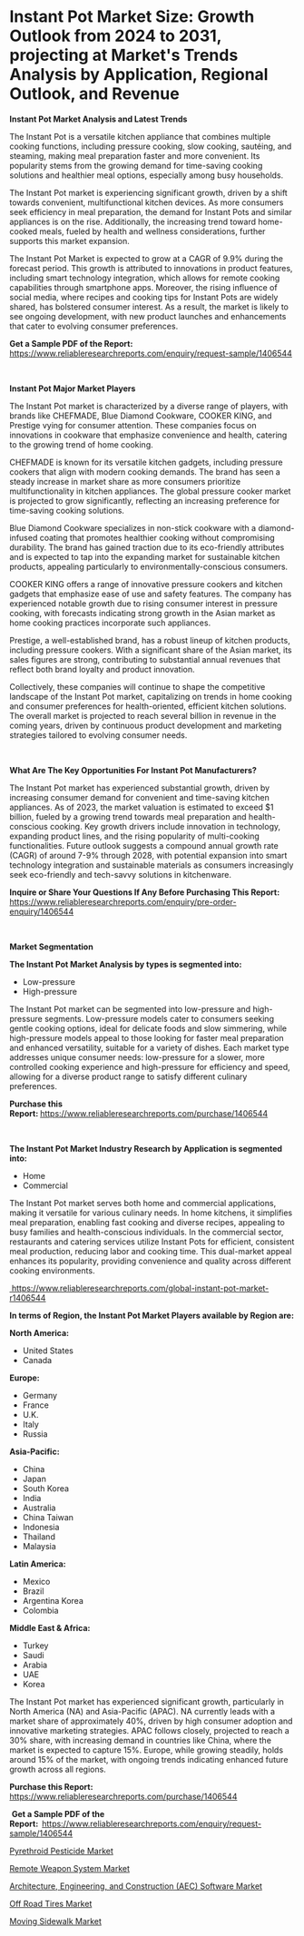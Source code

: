 <p><h1>Instant Pot Market Size: Growth Outlook from 2024 to 2031, projecting at Market's Trends Analysis by Application, Regional Outlook, and Revenue</h1></p><p><strong>Instant Pot Market Analysis and Latest Trends</strong></p>
<p><p>The Instant Pot is a versatile kitchen appliance that combines multiple cooking functions, including pressure cooking, slow cooking, sautéing, and steaming, making meal preparation faster and more convenient. Its popularity stems from the growing demand for time-saving cooking solutions and healthier meal options, especially among busy households.</p><p>The Instant Pot market is experiencing significant growth, driven by a shift towards convenient, multifunctional kitchen devices. As more consumers seek efficiency in meal preparation, the demand for Instant Pots and similar appliances is on the rise. Additionally, the increasing trend toward home-cooked meals, fueled by health and wellness considerations, further supports this market expansion.</p><p>The Instant Pot Market is expected to grow at a CAGR of 9.9% during the forecast period. This growth is attributed to innovations in product features, including smart technology integration, which allows for remote cooking capabilities through smartphone apps. Moreover, the rising influence of social media, where recipes and cooking tips for Instant Pots are widely shared, has bolstered consumer interest. As a result, the market is likely to see ongoing development, with new product launches and enhancements that cater to evolving consumer preferences.</p></p>
<p><strong>Get a Sample PDF of the Report:&nbsp;</strong> <a href="https://www.reliableresearchreports.com/enquiry/request-sample/1406544?utm_campaign=28&utm_medium=2&utm_source=Github&utm_content=ia&utm_term=15102024&utm_id=instant-pot">https://www.reliableresearchreports.com/enquiry/request-sample/1406544</a></p>
<p>&nbsp;</p>
<p><strong>Instant Pot Major Market Players</strong></p>
<p><p>The Instant Pot market is characterized by a diverse range of players, with brands like CHEFMADE, Blue Diamond Cookware, COOKER KING, and Prestige vying for consumer attention. These companies focus on innovations in cookware that emphasize convenience and health, catering to the growing trend of home cooking.</p><p>CHEFMADE is known for its versatile kitchen gadgets, including pressure cookers that align with modern cooking demands. The brand has seen a steady increase in market share as more consumers prioritize multifunctionality in kitchen appliances. The global pressure cooker market is projected to grow significantly, reflecting an increasing preference for time-saving cooking solutions.</p><p>Blue Diamond Cookware specializes in non-stick cookware with a diamond-infused coating that promotes healthier cooking without compromising durability. The brand has gained traction due to its eco-friendly attributes and is expected to tap into the expanding market for sustainable kitchen products, appealing particularly to environmentally-conscious consumers.</p><p>COOKER KING offers a range of innovative pressure cookers and kitchen gadgets that emphasize ease of use and safety features. The company has experienced notable growth due to rising consumer interest in pressure cooking, with forecasts indicating strong growth in the Asian market as home cooking practices incorporate such appliances.</p><p>Prestige, a well-established brand, has a robust lineup of kitchen products, including pressure cookers. With a significant share of the Asian market, its sales figures are strong, contributing to substantial annual revenues that reflect both brand loyalty and product innovation.</p><p>Collectively, these companies will continue to shape the competitive landscape of the Instant Pot market, capitalizing on trends in home cooking and consumer preferences for health-oriented, efficient kitchen solutions. The overall market is projected to reach several billion in revenue in the coming years, driven by continuous product development and marketing strategies tailored to evolving consumer needs.</p></p>
<p>&nbsp;</p>
<p><strong>What Are The Key Opportunities For Instant Pot Manufacturers?</strong></p>
<p><p>The Instant Pot market has experienced substantial growth, driven by increasing consumer demand for convenient and time-saving kitchen appliances. As of 2023, the market valuation is estimated to exceed $1 billion, fueled by a growing trend towards meal preparation and health-conscious cooking. Key growth drivers include innovation in technology, expanding product lines, and the rising popularity of multi-cooking functionalities. Future outlook suggests a compound annual growth rate (CAGR) of around 7-9% through 2028, with potential expansion into smart technology integration and sustainable materials as consumers increasingly seek eco-friendly and tech-savvy solutions in kitchenware.</p></p>
<p><strong>Inquire or Share Your Questions If Any Before Purchasing This Report:</strong> <a href="https://www.reliableresearchreports.com/enquiry/pre-order-enquiry/1406544?utm_campaign=28&utm_medium=2&utm_source=Github&utm_content=ia&utm_term=15102024&utm_id=instant-pot">https://www.reliableresearchreports.com/enquiry/pre-order-enquiry/1406544</a></p>
<p>&nbsp;</p>
<p><strong>Market Segmentation</strong></p>
<p><strong>The Instant Pot Market Analysis by types is segmented into:</strong></p>
<p><ul><li>Low-pressure</li><li>High-pressure</li></ul></p>
<p><p>The Instant Pot market can be segmented into low-pressure and high-pressure segments. Low-pressure models cater to consumers seeking gentle cooking options, ideal for delicate foods and slow simmering, while high-pressure models appeal to those looking for faster meal preparation and enhanced versatility, suitable for a variety of dishes. Each market type addresses unique consumer needs: low-pressure for a slower, more controlled cooking experience and high-pressure for efficiency and speed, allowing for a diverse product range to satisfy different culinary preferences.</p></p>
<p><strong>Purchase this Report:&nbsp;</strong><a href="https://www.reliableresearchreports.com/purchase/1406544?utm_campaign=28&utm_medium=2&utm_source=Github&utm_content=ia&utm_term=15102024&utm_id=instant-pot">https://www.reliableresearchreports.com/purchase/1406544</a></p>
<p>&nbsp;</p>
<p><strong>The Instant Pot Market Industry Research by Application is segmented into:</strong></p>
<p><ul><li>Home</li><li>Commercial</li></ul></p>
<p><p>The Instant Pot market serves both home and commercial applications, making it versatile for various culinary needs. In home kitchens, it simplifies meal preparation, enabling fast cooking and diverse recipes, appealing to busy families and health-conscious individuals. In the commercial sector, restaurants and catering services utilize Instant Pots for efficient, consistent meal production, reducing labor and cooking time. This dual-market appeal enhances its popularity, providing convenience and quality across different cooking environments.</p></p>
<p><a href="https://www.reliableresearchreports.com/global-instant-pot-market-r1406544?utm_campaign=28&utm_medium=2&utm_source=Github&utm_content=ia&utm_term=15102024&utm_id=instant-pot">&nbsp;https://www.reliableresearchreports.com/global-instant-pot-market-r1406544</a></p>
<p><strong>In terms of Region, the Instant Pot Market Players available by Region are:</strong></p>
<p>
    <p> <strong> North America: </strong>
        <ul>
            <li>United States</li>
            <li>Canada</li>
        </ul>
        </p> 
    <p> <strong> Europe: </strong>
        <ul>
            <li>Germany</li>
            <li>France</li>
            <li>U.K.</li>
            <li>Italy</li>
            <li>Russia</li>
        </ul>
        </p> 
    <p> <strong> Asia-Pacific: </strong>
        <ul>
            <li>China</li>
            <li>Japan</li>
            <li>South Korea</li>
            <li>India</li>
            <li>Australia</li>
            <li>China Taiwan</li>
            <li>Indonesia</li>
            <li>Thailand</li>
            <li>Malaysia</li>
        </ul>
        </p> 
    <p> <strong> Latin America: </strong>
        <ul>
            <li>Mexico</li>
            <li>Brazil</li>
            <li>Argentina Korea</li>
            <li>Colombia</li>
        </ul>
        </p> 
    <p> <strong> Middle East & Africa: </strong>
        <ul>
            <li>Turkey</li>
            <li>Saudi</li>
            <li>Arabia</li>
            <li>UAE</li>
            <li>Korea</li>
        </ul>
    </p>
    </p>
<p><p>The Instant Pot market has experienced significant growth, particularly in North America (NA) and Asia-Pacific (APAC). NA currently leads with a market share of approximately 40%, driven by high consumer adoption and innovative marketing strategies. APAC follows closely, projected to reach a 30% share, with increasing demand in countries like China, where the market is expected to capture 15%. Europe, while growing steadily, holds around 15% of the market, with ongoing trends indicating enhanced future growth across all regions.</p></p>
<p><strong>Purchase this Report: </strong><a href="https://www.reliableresearchreports.com/purchase/1406544?utm_campaign=28&utm_medium=2&utm_source=Github&utm_content=ia&utm_term=15102024&utm_id=instant-pot">https://www.reliableresearchreports.com/purchase/1406544</a></p>
<p>&nbsp;<strong>Get a Sample PDF of the Report:&nbsp;&nbsp;</strong><a href="https://www.reliableresearchreports.com/enquiry/request-sample/1406544?utm_campaign=28&utm_medium=2&utm_source=Github&utm_content=ia&utm_term=15102024&utm_id=instant-pot">https://www.reliableresearchreports.com/enquiry/request-sample/1406544</a></p>
<p><strong></strong></p>
<p><p><a href="https://www.linkedin.com/pulse/comprehensive-pyrethroid-pesticide-market-report-segmentation-jgpwc?utm_campaign=28&utm_medium=2&utm_source=Github&utm_content=ia&utm_term=15102024&utm_id=instant-pot">Pyrethroid Pesticide Market</a></p><p><a href="https://issuu.com/reportprime-2/docs/remote-weapon-system-market-size-20_b362c7bd14c893?utm_campaign=28&utm_medium=2&utm_source=Github&utm_content=ia&utm_term=15102024&utm_id=instant-pot">Remote Weapon System Market</a></p><p><a href="https://github.com/inouyeaowaugh3/Market-Research-Report-List-1/blob/main/architecture-engineering-and-construction-aec-software-market.md?utm_campaign=28&utm_medium=2&utm_source=Github&utm_content=ia&utm_term=15102024&utm_id=instant-pot">Architecture, Engineering, and Construction (AEC) Software Market</a></p><p><a href="https://www.linkedin.com/pulse/off-road-tires-market-dynamics-application-types-emerging-5mj0e?utm_campaign=28&utm_medium=2&utm_source=Github&utm_content=ia&utm_term=15102024&utm_id=instant-pot">Off Road Tires Market</a></p><p><a href="https://issuu.com/reportprime-2/docs/moving-sidewalk-market-size-2030.pp_e0d27b3f822f45?utm_campaign=28&utm_medium=2&utm_source=Github&utm_content=ia&utm_term=15102024&utm_id=instant-pot">Moving Sidewalk Market</a></p></p>